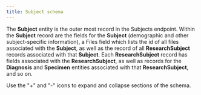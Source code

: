 ```yaml
---
title: Subject schema
---
```


The **Subject** entity is the outer most record in the Subjects endpoint. Within the **Subject** record are the fields for the **Subject** (demographic and other subject-specific information), a Files field which lists the id of all files associated with the **Subject**, as well as the record of all **ResearchSubject** records associated with that **Subject**. Each **ResearchSubject** record has fields associated with the **ResearchSubject**, as well as records for the **Diagnosis** and **Specimen** entities associated with that **ResearchSubject**, and so on.

Use the "+" and "-" icons to expand and collapse sections of the schema.

<div class="container">
<div id="test">

<script type="text/javascript" src="../../javascripts/renderjson.js"></script>
<script>
renderjson.set_show_to_level(2).set_icons('+', '-');

var example = [


    {
        "name": "id",
        "description": "The 'logical' identifier of the entity in the system of record, e.g. a UUID.  This 'id' is unique within a given system. The identified entity may have a different 'id' in a different system.",
        "mode": "REQUIRED",
        "type": "STRING"
    },
    {
        "name": "identifier",
        "description": "A 'business' identifier for the entity, typically as provided by an external system or authority, that persists across implementing systems  (i.e. a  'logical' identifier). Uses a specialized, complex 'Identifier' data type to capture information about the source of the business identifier - or a URI expressed as a string to an existing entity.",
        "fields": [
            {
                "name": "system",
                "description": "The system or namespace that defines the identifier.",
                "mode": "NULLABLE",
                "type": "STRING"
            },
            {
                "name": "value",
                "description": "The value of the identifier, as defined by the system.",
                "mode": "NULLABLE",
                "type": "STRING"
            }
        ],
        "mode": "REPEATED",
        "type": "RECORD"
    },
    {
        "name": "species",
        "description": "The taxonomic group (e.g. species) of the subject. For MVP, since taxonomy vocabulary is consistent between GDC and PDC, using text.  Ultimately, this will be a term returned by the vocabulary service.",
        "mode": "NULLABLE",
        "type": "STRING"
    },
    {
        "name": "sex",
        "description": "The biologic character or quality that distinguishes male and female from one another as expressed by analysis of the person's gonadal, morphologic (internal and external), chromosomal, and hormonal characteristics.",
        "mode": "NULLABLE",
        "type": "STRING"
    },
    {
        "name": "race",
        "description": "An arbitrary classification of a taxonomic group that is a division of a species. It usually arises as a consequence of geographical isolation within a species and is characterized by shared heredity, physical attributes and behavior, and in the case of humans, by common history, nationality, or geographic distribution. The provided values are based on the categories defined by the U.S. Office of Management and Business and used by the U.S. Census Bureau.",
        "mode": "NULLABLE",
        "type": "STRING"
    },
    {
        "name": "ethnicity",
        "description": "An individual's self-described social and cultural grouping, specifically whether an individual describes themselves as Hispanic or Latino. The provided values are based on the categories defined by the U.S. Office of Management and Business and used by the U.S. Census Bureau.",
        "mode": "NULLABLE",
        "type": "STRING"
    },
    {
        "name": "days_to_birth",
        "description": "Number of days between the date used for index and the date from a person's date of birth represented as a calculated negative number of days.",
        "mode": "NULLABLE",
        "type": "INTEGER"
    },
    {
        "name": "subject_associated_project",
        "description": "The list of Projects associated with the Subject.",
        "mode": "REPEATED",
        "type": "STRING"
    },
    {
        "name": "vital_status",
        "description": "Coded value indicating the state or condition of being living or deceased; also includes the case where the vital status is unknown.",
        "mode": "NULLABLE",
        "type": "STRING"
    },
    {
        "name": "days_to_death",
        "description": "Number of days between the date used for index and the date from a person's date of death represented as a calculated number of days.",
        "mode": "NULLABLE",
        "type": "INTEGER"
    },
    {
        "name": "cause_of_death",
        "description": "Coded value indicating the circumstance or condition that results in the death of the subject.",
        "mode": "NULLABLE",
        "type": "STRING"
    },
    {
        "name": "Files",
        "description": "List of ids of File entities associated with the subject.",
        "mode": "REPEATED",
        "type": "STRING"
    },
    {
        "name": "ResearchSubject",
        "description": "A research subject is the entity of interest in a specific research study or project, typically a human being or an animal, but can also be a device, group of humans or animals, or a tissue sample. Human research subjects are usually not traceable to a particular person to protect the subject’s privacy.  This entity plays the role of the case_id in existing data.",
        "fields": [
            {
                "name": "id",
                "description": "The 'logical' identifier of the entity in the system of record, e.g. a UUID.  This 'id' is unique within a given system. The identified entity may have a different 'id' in a different system. For CDA, this is case_id.",
                "mode": "REQUIRED",
                "type": "STRING"
            },
            {
                "name": "identifier",
                "description": "A 'business' identifier for the entity, typically as provided by an external system or authority, that persists across implementing systems  (i.e. a  'logical' identifier). Uses a specialized, complex 'Identifier' data type to capture information about the source of the business identifier - or a URI expressed as a string to an existing entity.",
                "fields": [
                    {
                        "name": "system",
                        "description": "The system or namespace that defines the identifier.",
                        "mode": "NULLABLE",
                        "type": "STRING"
                    },
                    {
                        "name": "value",
                        "description": "The value of the identifier, as defined by the system.",
                        "mode": "NULLABLE",
                        "type": "STRING"
                    }
                ],
                "mode": "REPEATED",
                "type": "RECORD"
            },
            {
                "name": "member_of_research_project",
                "description": "A reference to the Study(s) of which this ResearchSubject is a member.",
                "mode": "NULLABLE",
                "type": "STRING"
            },
            {
                "name": "primary_diagnosis_condition",
                "description": "The text term used to describe the type of malignant disease, as categorized by the World Health Organization's (WHO) International Classification of Diseases for Oncology (ICD-O).   This attribute represents the disease that qualified the subject for inclusion on the ResearchProject.",
                "mode": "NULLABLE",
                "type": "STRING"
            },
            {
                "name": "primary_diagnosis_site",
                "description": "The text term used to describe the primary site of disease, as categorized by the World Health Organization's (WHO) International Classification of Diseases for Oncology (ICD-O). This categorization groups cases into general categories.  This attribute represents the primary site of disease that qualified the subject for inclusion on the ResearchProject.",
                "mode": "NULLABLE",
                "type": "STRING"
            },
            {
                "name": "Files",
                "description": "List of ids of File entities associated with the ResearchSubject.",
                "mode": "REPEATED",
                "type": "STRING"
            },
            {
                "name": "Diagnosis",
                "description": "A collection of characteristics that describe an abnormal condition of the body as assessed at a point in time. May be used to capture information about neoplastic and non-neoplastic conditions.",
                "fields": [
                    {
                        "name": "id",
                        "description": "The 'logical' identifier of the entity in the repository, e.g. a UUID.  This 'id' is unique within a given system. The identified entity may have a different 'id' in a different system.",
                        "mode": "REQUIRED",
                        "type": "STRING"
                    },
                    {
                        "name": "identifier",
                        "description": "A 'business' identifier  or accession number for the entity, typically as provided by an external system or authority, that persists across implementing systems  (i.e. a  'logical' identifier). ",
                        "fields": [
                            {
                                "name": "system",
                                "description": "The system or namespace that defines the identifier.",
                                "mode": "NULLABLE",
                                "type": "STRING"
                            },
                            {
                                "name": "value",
                                "description": "The value of the identifier, as defined by the system.",
                                "mode": "NULLABLE",
                                "type": "STRING"
                            }
                        ],
                        "mode": "REPEATED",
                        "type": "RECORD"
                    },
                    {
                        "name": "primary_diagnosis",
                        "description": "The diagnosis instance that qualified a subject for inclusion on a ResearchProject.",
                        "mode": "NULLABLE",
                        "type": "STRING"
                    },
                    {
                        "name": "age_at_diagnosis",
                        "description": "The age in days of the individual at the time of diagnosis",
                        "mode": "NULLABLE",
                        "type": "INTEGER"
                    },
                    {
                        "name": "morphology",
                        "description": "Code that represents the histology of the disease using the third edition of the International Classification of Diseases for Oncology, published in 2000, used principally in tumor and cancer registries for coding the site (topography) and the histology (morphology) of neoplasms.",
                        "mode": "NULLABLE",
                        "type": "STRING"
                    },
                    {
                        "name": "stage",
                        "description": "The extent of a cancer in the body. Staging is usually based on the size of the tumor, whether lymph nodes contain cancer, and whether the cancer has spread from the original site to other parts of the body.",
                        "mode": "NULLABLE",
                        "type": "STRING"
                    },
                    {
                        "name": "grade",
                        "description": "The degree of abnormality of cancer cells, a measure of differentiation, the extent to which cancer cells are similar in appearance and function to healthy cells of the same tissue type. The degree of differentiation often relates to the clinical behavior of the particular tumor. Based on the microscopic findings, tumor grade is commonly described by one of four degrees of severity. Histopathologic grade of a tumor may be used to plan treatment and estimate the future course, outcome, and overall prognosis of disease. Certain types of cancers, such as soft tissue sarcoma, primary brain tumors, lymphomas, and breast have special grading systems.",
                        "mode": "NULLABLE",
                        "type": "STRING"
                    },
                    {
                        "name": "method_of_diagnosis",
                        "description": "The method used to confirm the subjects malignant diagnosis",
                        "mode": "NULLABLE",
                        "type": "STRING"
                    },
                    {
                        "name": "Treatment",
                        "description": "Represent medication administration or other treatment types.",
                        "fields": [
                            {
                                "name": "id",
                                "description": "The 'logical' identifier of the entity in the repository, e.g. a UUID.  This 'id' is unique within a given system. The identified entity may have a different 'id' in a different system.",
                                "mode": "REQUIRED",
                                "type": "STRING"
                            },
                            {
                                "name": "identifier",
                                "description": "A 'business' identifier  or accession number for the entity, typically as provided by an external system or authority, that persists across implementing systems  (i.e. a  'logical' identifier).",
                                "fields": [
                                    {
                                        "name": "system",
                                        "description": "The system or namespace that defines the identifier.",
                                        "mode": "NULLABLE",
                                        "type": "STRING"
                                    },
                                    {
                                        "name": "value",
                                        "description": "The value of the identifier, as defined by the system.",
                                        "mode": "NULLABLE",
                                        "type": "STRING"
                                    }
                                ],
                                "mode": "REPEATED",
                                "type": "RECORD"
                            },
                            {
                                "name": "treatment_type",
                                "description": "The treatment type including medication/therapeutics or other procedures.",
                                "mode": "NULLABLE",
                                "type": "STRING"
                            },
                            {
                                "name": "treatment_outcome",
                                "description": "The final outcome of the treatment.",
                                "mode": "NULLABLE",
                                "type": "STRING"
                            },
                            {
                                "name": "days_to_treatment_start",
                                "description": "The timepoint at which the treatment started.",
                                "mode": "NULLABLE",
                                "type": "INTEGER"
                            },
                            {
                                "name": "days_to_treatment_end",
                                "description": " The timepoint at which the treatment ended.",
                                "mode": "NULLABLE",
                                "type": "INTEGER"
                            },
                            {
                                "name": "therapeutic_agent",
                                "description": "One or more therapeutic agents as part of this treatment.",
                                "mode": "NULLABLE",
                                "type": "STRING"
                            },
                            {
                                "name": "treatment_anatomic_site",
                                "description": "The anatomical site that the treatment targets.",
                                "mode": "NULLABLE",
                                "type": "STRING"
                            },
                            {
                                "name": "treatment_effect",
                                "description": "The effect of a treatment on the diagnosis or tumor.",
                                "mode": "NULLABLE",
                                "type": "STRING"
                            },
                            {
                                "name": "treatment_end_reason",
                                "description": "The reason the treatment ended.",
                                "mode": "NULLABLE",
                                "type": "STRING"
                            },
                            {
                                "name": "number_of_cycles",
                                "description": "The number of treatment cycles the subject received.",
                                "mode": "NULLABLE",
                                "type": "INTEGER"
                            }
                        ],
                        "mode": "REPEATED",
                        "type": "RECORD"
                    }
                ],
                "mode": "REPEATED",
                "type": "RECORD"
            },
            {
                "name": "Specimen",
                "description": "Any material taken as a sample from a biological entity (living or dead), or from a physical object or the environment. Specimens are usually collected as an example of their kind, often for use in some investigation.",
                "fields": [
                    {
                        "name": "id",
                        "description": "The 'logical' identifier of the entity in the system of record, e.g. a UUID.  This 'id' is unique within a given system. The identified entity may have a different 'id' in a different system.",
                        "mode": "REQUIRED",
                        "type": "STRING"
                    },
                    {
                        "name": "identifier",
                        "description": "A 'business' identifier  or accession number for the entity, typically as provided by an external system or authority, that persists across implementing systems  (i.e. a  'logical' identifier).",
                        "fields": [
                            {
                                "name": "system",
                                "description": "The system or namespace that defines the identifier.",
                                "mode": "NULLABLE",
                                "type": "STRING"
                            },
                            {
                                "name": "value",
                                "description": "The value of the identifier, as defined by the system.",
                                "mode": "NULLABLE",
                                "type": "STRING"
                            }
                        ],
                        "mode": "REPEATED",
                        "type": "RECORD"
                    },
                    {
                        "name": "associated_project",
                        "description": "The Project associated with the specimen.",
                        "mode": "NULLABLE",
                        "type": "STRING"
                    },
                    {
                        "name": "days_to_collection",
                        "description": "The number of days from the index date to either the date a sample was collected for a specific study or project, or the date a subject underwent a procedure (e.g. surgical resection) yielding a sample that was eventually used for research.",
                        "mode": "NULLABLE",
                        "type": "INTEGER"
                    },
                    {
                        "name": "primary_disease_type",
                        "description": "The text term used to describe the type of malignant disease, as categorized by the World Health Organization's (WHO) International Classification of Diseases for Oncology (ICD-O).   This attribute represents the disease that qualified the subject for inclusion on the ResearchProject.",
                        "mode": "NULLABLE",
                        "type": "STRING"
                    },
                    {
                        "name": "anatomical_site",
                        "description": "Per GDC Dictionary, the text term that represents the name of the primary disease site of the submitted tumor sample; recommend dropping tumor; biospecimen_anatomic_site.",
                        "mode": "NULLABLE",
                        "type": "STRING"
                    },
                    {
                        "name": "source_material_type",
                        "description": "The general kind of material from which the specimen was derived, indicating the physical nature of the source material.",
                        "mode": "NULLABLE",
                        "type": "STRING"
                    },
                    {
                        "name": "specimen_type",
                        "description": "The high-level type of the specimen, based on its how it has been derived from the original extracted sample.",
                        "mode": "NULLABLE",
                        "type": "STRING"
                    },
                    {
                        "name": "derived_from_specimen",
                        "description": "A source/parent specimen from which this one was directly derived.",
                        "mode": "NULLABLE",
                        "type": "STRING"
                    },
                    {
                        "name": "derived_from_subject",
                        "description": "The subject/ResearchSubject, or Biologically Derived Materal (e.g. a cell line, tissue culture, organoid) from which the specimen was directly or indirectly derived.",
                        "mode": "NULLABLE",
                        "type": "STRING"
                    },
                    {
                        "name": "Files",
                        "description": "List of ids of File entities associated with the Specimen.",
                        "mode": "REPEATED",
                        "type": "STRING"
                    }
                ],
                "mode": "REPEATED",
                "type": "RECORD"
            }
        ],
        "mode": "REPEATED",
        "type": "RECORD"
    }


];
    document.getElementById("test").appendChild(renderjson(example));
</script>
</div></div>
